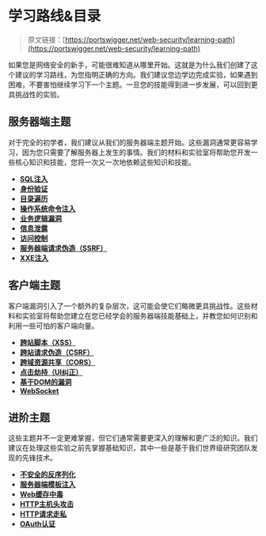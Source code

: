 # 学习路线&目录

> 原文链接：[https://portswigger.net/web-security/learning-path](https://portswigger.net/web-security/learning-path)

如果您是网络安全的新手，可能很难知道从哪里开始。这就是为什么我们创建了这个建议的学习路线，为您指明正确的方向。我们建议您边学边完成实验，如果遇到困难，不要害怕继续学习下一个主题。一旦您的技能得到进一步发展，可以回到更具挑战性的实验。

## 服务器端主题

对于完全的初学者，我们建议从我们的服务器端主题开始。这些漏洞通常更容易学习，因为您只需要了解服务器上发生的事情。我们的材料和实验室将帮助您开发一些核心知识和技能，您将一次又一次地依赖这些知识和技能。

* [**SQL注入**](0-server-side-topics/0-sql-injection/)
* [**身份验证**](0-server-side-topics/1-authentication/)
* [**目录遍历**](0-server-side-topics/2-file-path-traversal.md)
* [**操作系统命令注入**](0-server-side-topics/3-os-command-injection.md)
* [**业务逻辑漏洞**](0-server-side-topics/4-logic-flaws/)
* [**信息泄露**](0-server-side-topics/5-information-disclosure/)
* [**访问控制**](0-server-side-topics/6-access-control/)
* [**服务器端请求伪造（SSRF）**](0-server-side-topics/7-ssrf/)
* [**XXE注入**](0-server-side-topics/8-xxe/)

## 客户端主题

客户端漏洞引入了一个额外的复杂层次，这可能会使它们略微更具挑战性。这些材料和实验室将帮助您建立在您已经学会的服务器端技能基础上，并教您如何识别和利用一些可怕的客户端向量。

* [**跨站脚本（XSS）**](1-client-side-topics/0-cross-site-scripting/)
* [**跨站请求伪造（CSRF）**](1-client-side-topics/1-csrf/)
* [**跨域资源共享（CORS）**](1-client-side-topics/2-cors/)
* [**点击劫持（UI纠正）**](1-client-side-topics/3-clickjacking.md)
* [**基于DOM的漏洞**](1-client-side-topics/4-dom-based/)
* [**WebSocket**](1-client-side-topics/5-websocket/)

## 进阶主题

这些主题并不一定更难掌握，但它们通常需要更深入的理解和更广泛的知识。我们建议在处理这些实验之前先掌握基础知识，其中一些是基于我们世界级研究团队发现的先锋技术。

* [**不安全的反序列化**](2-advanced-topics/0-deserialization/)
* [**服务器端模板注入**](2-advanced-topics/1-server-side-template-injection/)
* [**Web缓存中毒**](2-advanced-topics/2-web-cache-poisoning/)
* [**HTTP主机头攻击**](2-advanced-topics/3-host-header/)
* [**HTTP请求走私**](2-advanced-topics/4-request-smuggling/)
* [**OAuth认证**](2-advanced-topics/5-oauth/)

